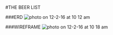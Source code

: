 #THE BEER LIST

###ERD
![photo on 12-2-16 at 10 12 am](https://cloud.githubusercontent.com/assets/22873862/20839065/1d63f182-b879-11e6-9864-ac2e5efd1c25.jpg)

###WIREFRAME
![photo on 12-2-16 at 10 18 am](https://cloud.githubusercontent.com/assets/22873862/20839093/398b1138-b879-11e6-81b1-7683cb99054a.jpg)
